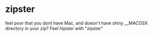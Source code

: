 zipster
=======

feel poor that you dont have Mac, and doesn't have shiny __MACOSX directory in your zip? Feel hipster with "zipster"